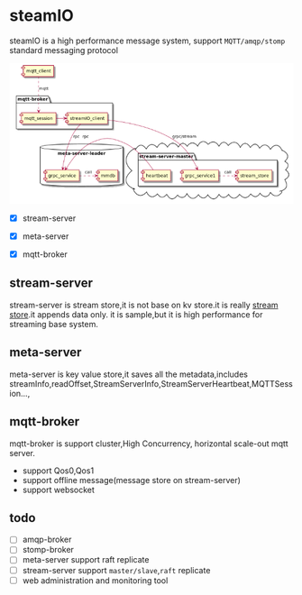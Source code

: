 # steamIO

steamIO is a high performance message system, support `MQTT/amqp/stomp` standard messaging protocol 


![](./docs/streamIO.png)


* [x] stream-server
* [x] meta-server
* [x] mqtt-broker


## stream-server
stream-server is stream store,it is not base on kv store.it is really [stream store](./docs/stream_store.md).it appends data only.
it is sample,but it is high performance for streaming base system.


## meta-server
meta-server is key value store,it saves all the metadata,includes streamInfo,readOffset,StreamServerInfo,StreamServerHeartbeat,MQTTSession...,


## mqtt-broker
mqtt-broker is support cluster,High Concurrency, horizontal scale-out mqtt server.
* support Qos0,Qos1
* support offline message(message store on stream-server)
* support websocket


## todo
* [ ] amqp-broker
* [ ] stomp-broker
* [ ] meta-server support raft replicate
* [ ] stream-server support `master/slave`,`raft` replicate
* [ ] web administration and monitoring tool 